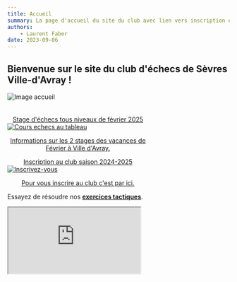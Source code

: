 ```yaml
---
title: Accueil
summary: La page d'accueil du site du club avec lien vers inscription et compétitions
authors:
    - Laurent Faber
date: 2023-09-06
---
```


## Bienvenue sur le site du club d'échecs de Sèvres Ville-d'Avray !
<div class="container">
	<div class="bs-docs-section">
		<div class="row">
			<div class="col-lg-2"></div>
			<div class="col-lg-8">
				<img src="./../img/accueil/insertion_logo-1.jpg" alt="Image accueil">
			</div>
			<div class="col-lg-2"></div>
		</div>
	</div>
</div>

<br/>
<br/>
<div class="container">
	<div class="bs-docs-section">
		<div class="row">
			<div class="col-lg-6">
				<div class="bs-component">
<a href="./../stages">
					<div class="card text-white bg-primary mb-3" style="max-width: 20rem;">
						<div class="card-header" align="center">Stage d'échecs tous niveaux de février 2025</div>
						<div class="card-body">
                            <img src="./../img/stages/cours.png" alt="Cours echecs au tableau">
							<p class="card-text" align="center">Informations sur les 2 stages des vacances de Février à Ville d'Avray.</p>
						</div>
					</div>
				</div>
			</div>
			<div class="col-lg-6">
				<div class="bs-component">
<a href="./../inscription">
					<div class="card text-black border-secondary mb-3" style="max-width: 20rem;">
                        <div class="card-header" align="center">Inscription au club saison 2024-2025</div>
						<div class="card-body">
                            <img src="./../img/accueil/inscrivez_vous.jpg" alt="Inscrivez-vous">
							<p class="card-text" align="center">Pour vous inscrire au club c'est par ici.</p>
						</div>
                    </div>
<a></div>
				</div>
			</div>
		</div>
	</div>
<div class="bs-docs-section">
<div class="row">
          <div class="col-lg-12">
<div class="text-center"><p>Essayez de résoudre nos <strong><a href="./../problemes" class="alert-link">exercices tactiques</a></strong>.</p></div>
                    <div class="embed-responsive embed-responsive-16by9">
                       <iframe class="embed-responsive-item" src="https://livetactics.chessbase.com"></iframe>
                    </div>
                </p>
          </div>
</div>
<div/></div>
